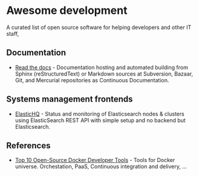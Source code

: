 # Awesome development
A curated list of open source software for helping developers and other IT staff,

## Documentation
* [Read the docs](https://read-the-docs.readthedocs.org/) - Documentation hosting and automated building from Sphinx (reStructuredText) or Markdown sources at Subversion, Bazaar, Git, and Mercurial repositories as Continuous Documentation.

## Systems management frontends
* [ElasticHQ](http://www.elastichq.org/index.html) - Status and monitoring of Elasticsearch nodes & clusters using ElasticSearch REST API with simple setup and no backend but Elasticsearch.

## References
* [Top 10 Open-Source Docker Developer Tools](https://www.ctl.io/developers/blog/post/top-10-open-source-docker-developer-tools/) - Tools for Docker universe. Orchestation, PaaS, Continuous integration and delivery, ...
